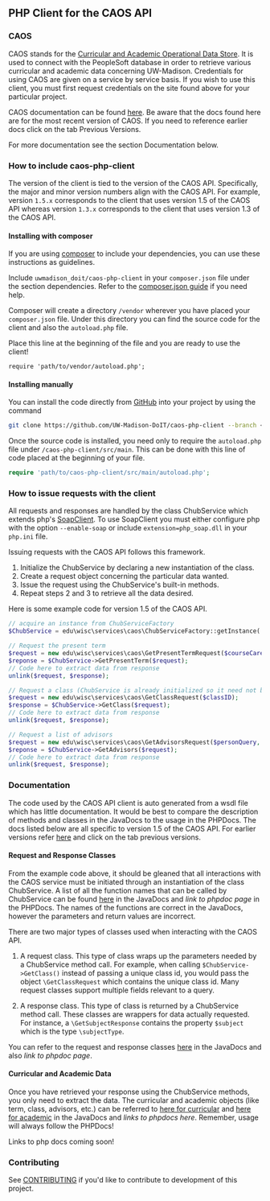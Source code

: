 ## PHP Client for the CAOS API

### CAOS

CAOS stands for the [Curricular and Academic Operational Data Store](https://wiki.doit.wisc.edu/confluence/pages/viewpage.action?pageId=47562009). It is used to connect with the PeopleSoft database in order to retrieve various curricular and academic data concerning UW-Madison. Credentials for using CAOS are given on a service by service basis. If you wish to use this client, you must first request credentials on the site found above for your particular project.

CAOS documentation can be found [here](https://wiki.doit.wisc.edu/confluence/display/CHUB/CAOS+Documentation). Be aware that the docs found here are for the most recent version of CAOS. If you need to reference earlier docs click on the tab Previous Versions.

For more documentation see the section Documentation below.

### How to include caos-php-client

The version of the client is tied to the version of the CAOS API. Specifically, the major and minor version numbers align with the CAOS API. For example, version `1.5.x` corresponds to the client that uses version 1.5 of the CAOS API whereas version `1.3.x` corresponds to the client that uses version 1.3 of the CAOS API.

#### Installing with composer

If you are using [composer](https://getcomposer.org/) to include your dependencies, you can use these instructions as guidelines.

Include `uwmadison_doit/caos-php-client` in your `composer.json` file under the section dependencies. Refer to the [composer.json guide](https://getcomposer.org/doc/04-schema.md) if you need help.

Composer will create a directory `/vendor` wherever you have placed your `composer.json` file. Under this directory you can find the source code for the client and also the `autoload.php` file.

Place this line at the beginning of the file and you are ready to use the client!

```
require 'path/to/vendor/autoload.php';
```

#### Installing manually

You can install the code directly from [GitHub](https://github.com/UW-Madison-DoIT/caos-php-client) into your project by using the command

```bash
git clone https://github.com/UW-Madison-DoIT/caos-php-client --branch <tag_name> --single-branch
```

Once the source code is installed, you need only to require the `autoload.php` file under `/caos-php-client/src/main`. This can be done with this line of code placed at the beginning of your file.

```php
require 'path/to/caos-php-client/src/main/autoload.php';
```

### How to issue requests with the client

All requests and responses are handled by the class ChubService which extends php's [SoapClient](http://php.net/manual/en/class.soapclient.php). To use SoapClient you must either configure php with the option `--enable-soap` or include `extension=php_soap.dll` in your `php.ini` file.

Issuing requests with the CAOS API follows this framework.

1.	Initialize the ChubService by declaring a new instantiation of the class.
2.	Create a request object concerning the particular data wanted.
3.	Issue the request using the ChubService's built-in methods.
4.	Repeat steps 2 and 3 to retrieve all the data desired.

Here is some example code for version 1.5 of the CAOS API.

``` php
// acquire an instance from ChubServiceFactory
$ChubService = edu\wisc\services\caos\ChubServiceFactory::getInstance('myusername', 'mypassword');

// Request the present term
$request = new edu\wisc\services\caos\GetPresentTermRequest($courseCareerCode);
$reponse = $ChubService->GetPresentTerm($request);
// Code here to extract data from response
unlink($request, $response);

// Request a class (ChubService is already initialized so it need not be declared again)
$request = new edu\wisc\services\caos\GetClassRequest($classID);
$response = $ChubService->GetClass($request);
// Code here to extract data from response
unlink($request, $response);

// Request a list of advisors
$request = new edu\wisc\services\caos\GetAdvisorsRequest($personQuery, $advisingDataOptions, $attributes);
$reponse = $ChubService->GetAdvisors($request);
// Code here to extract data from response
unlink($request, $response);
```


### Documentation

The code used by the CAOS API client is auto generated from a wsdl file which has little documentation. It would be best to compare the description of methods and classes in the JavaDocs to the usage in the PHPDocs. The docs listed below are all specific to version 1.5 of the CAOS API. For earlier versions refer [here](https://wiki.doit.wisc.edu/confluence/display/CHUB/CAOS+Documentation) and click on the tab previous versions.

#### Request and Response Classes

From the example code above, it should be gleaned that all interactions with the CAOS service must be initiated through an instantiation of the class ChubService. A list of all the function names that can be called by ChubService can be found [here](https://wams.doit.wisc.edu/chub/chub-ws-api-1.5/apidocs/edu/wisc/services/chub/v1_5/CurricularDataService.html) in the JavaDocs and *link to phpdoc page* in the PHPDocs. The names of the functions are correct in the JavaDocs, however the parameters and return values are incorrect.

There are two major types of classes used when interacting with the CAOS API. 

1. A request class. This type of class wraps up the parameters needed by a ChubService method call. For example, when calling `$ChubService->GetClass()` instead of passing a unique class id, you would pass the object `\GetClassRequest` which contains the unique class id. Many request classes support multiple fields relevant to a query.

2. A response class. This type of class is returned by a ChubService method call. These classes are wrappers for data actually requested. For instance, a `\GetSubjectResponse` contains the property `$subject` which is the type `\subjectType`.

You can refer to the request and response classes [here](https://wams.doit.wisc.edu/chub/chub-soap-schema-1.5/apidocs/index.html) in the JavaDocs and also *link to phpdoc page*.

#### Curricular and Academic Data

Once you have retrieved your response using the ChubService methods, you only need to extract the data. The curricular and academic objects (like term, class, advisors, etc.) can be referred to [here for curricular](https://wams.doit.wisc.edu/chub/curricular-data-model-1.5/apidocs/) and [here for academic](https://wams.doit.wisc.edu/chub/academic-data-model-0.1/apidocs/index.html) in the JavaDocs and *links to phpdocs here*. Remember, usage will always follow the PHPDocs!

Links to php docs coming soon!

### Contributing

See [CONTRIBUTING](CONTRIBUTING.md) if you'd like to contribute to development of this project.